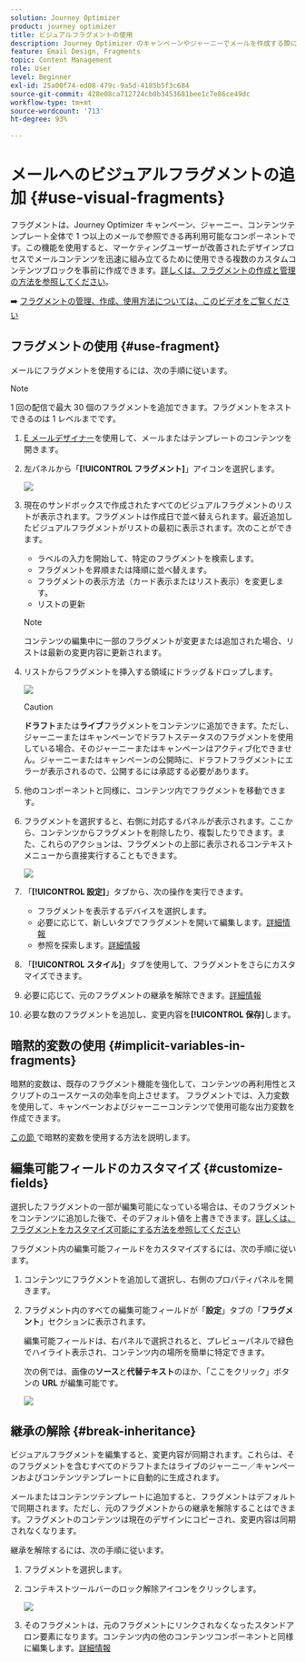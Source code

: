```yaml
---
solution: Journey Optimizer
product: journey optimizer
title: ビジュアルフラグメントの使用
description: Journey Optimizer のキャンペーンやジャーニーでメールを作成する際に、ビジュアルフラグメントを使用する方法を説明します
feature: Email Design, Fragments
topic: Content Management
role: User
level: Beginner
exl-id: 25a00f74-ed08-479c-9a5d-4185b5f3c684
source-git-commit: 428e08ca712724cb0b3453681bee1c7e86ce49dc
workflow-type: tm+mt
source-wordcount: '713'
ht-degree: 93%

---
```


# メールへのビジュアルフラグメントの追加 {#use-visual-fragments}

フラグメントは、Journey Optimizer キャンペーン、ジャーニー、コンテンツテンプレート全体で 1 つ以上のメールで参照できる再利用可能なコンポーネントです。この機能を使用すると、マーケティングユーザーが改善されたデザインプロセスでメールコンテンツを迅速に組み立てるために使用できる複数のカスタムコンテンツブロックを事前に作成できます。[詳しくは、フラグメントの作成と管理の方法を参照してください](../content-management/fragments.md)。

➡️ [フラグメントの管理、作成、使用方法については、このビデオをご覧ください](../content-management/fragments.md#video-fragments)

## フラグメントの使用 {#use-fragment}

メールにフラグメントを使用するには、次の手順に従います。

>[!NOTE]
>
>1 回の配信で最大 30 個のフラグメントを追加できます。フラグメントをネストできるのは 1 レベルまでです。


1. [E メールデザイナー](get-started-email-design.md)を使用して、メールまたはテンプレートのコンテンツを開きます。

1. 左パネルから「**[!UICONTROL フラグメント]**」アイコンを選択します。

   ![](assets/fragments-in-designer.png)

1. 現在のサンドボックスで作成されたすべてのビジュアルフラグメントのリストが表示されます。フラグメントは作成日で並べ替えられます。最近追加したビジュアルフラグメントがリストの最初に表示されます。次のことができます。

   * ラベルの入力を開始して、特定のフラグメントを検索します。
   * フラグメントを昇順または降順に並べ替えます。
   * フラグメントの表示方法（カード表示またはリスト表示）を変更します。
   * リストの更新

   >[!NOTE]
   >
   >コンテンツの編集中に一部のフラグメントが変更または追加された場合、リストは最新の変更内容に更新されます。

1. リストからフラグメントを挿入する領域にドラッグ＆ドロップします。

   ![](assets/fragment-insert.png)

   >[!CAUTION]
   >
   >**ドラフト**&#x200B;または&#x200B;**ライブ**&#x200B;フラグメントをコンテンツに追加できます。ただし、ジャーニーまたはキャンペーンでドラフトステータスのフラグメントを使用している場合、そのジャーニーまたはキャンペーンはアクティブ化できません。ジャーニーまたはキャンペーンの公開時に、ドラフトフラグメントにエラーが表示されるので、公開するには承認する必要があります。

1. 他のコンポーネントと同様に、コンテンツ内でフラグメントを移動できます。

1. フラグメントを選択すると、右側に対応するパネルが表示されます。ここから、コンテンツからフラグメントを削除したり、複製したりできます。また、これらのアクションは、フラグメントの上部に表示されるコンテキストメニューから直接実行することもできます。

   ![](assets/fragment-right-pane.png)

1. 「**[!UICONTROL 設定]**」タブから、次の操作を実行できます。

   * フラグメントを表示するデバイスを選択します。
   * 必要に応じて、新しいタブでフラグメントを開いて編集します。[詳細情報](../content-management/fragments.md#edit-fragments)
   * 参照を探索します。[詳細情報](../content-management/fragments.md#explore-references)

1. 「**[!UICONTROL スタイル]**」タブを使用して、フラグメントをさらにカスタマイズできます。

1. 必要に応じて、元のフラグメントの継承を解除できます。[詳細情報](#break-inheritance)

1. 必要な数のフラグメントを追加し、変更内容を&#x200B;**[!UICONTROL 保存]**&#x200B;します。

## 暗黙的変数の使用 {#implicit-variables-in-fragments}

暗黙的変数は、既存のフラグメント機能を強化して、コンテンツの再利用性とスクリプトのユースケースの効率を向上させます。 フラグメントでは、入力変数を使用して、キャンペーンおよびジャーニーコンテンツで使用可能な出力変数を作成できます。

[ この節 ](../personalization/use-expression-fragments.md#implicit-variables) で暗黙的変数を使用する方法を説明します。

## 編集可能フィールドのカスタマイズ {#customize-fields}

選択したフラグメントの一部が編集可能になっている場合は、そのフラグメントをコンテンツに追加した後で、そのデフォルト値を上書きできます。[詳しくは、フラグメントをカスタマイズ可能にする方法を参照してください](../content-management/customizable-fragments.md)

フラグメント内の編集可能フィールドをカスタマイズするには、次の手順に従います。

1. コンテンツにフラグメントを追加して選択し、右側のプロパティパネルを開きます。

1. フラグメント内のすべての編集可能フィールドが「**設定**」タブの「**フラグメント**」セクションに表示されます。

   編集可能フィールドは、右パネルで選択されると、プレビューパネルで緑色でハイライト表示され、コンテンツ内の場所を簡単に特定できます。

   次の例では、画像の&#x200B;**ソース**&#x200B;と&#x200B;**代替テキスト**&#x200B;のほか、「ここをクリック」ボタンの **URL** が編集可能です。

   ![](assets/fragment-editable.png)

## 継承の解除 {#break-inheritance}

ビジュアルフラグメントを編集すると、変更内容が同期されます。これらは、そのフラグメントを含むすべてのドラフトまたはライブのジャーニー／キャンペーンおよびコンテンツテンプレートに自動的に生成されます。

メールまたはコンテンツテンプレートに追加すると、フラグメントはデフォルトで同期されます。ただし、元のフラグメントからの継承を解除することはできます。フラグメントのコンテンツは現在のデザインにコピーされ、変更内容は同期されなくなります。

継承を解除するには、次の手順に従います。

1. フラグメントを選択します。

1. コンテキストツールバーのロック解除アイコンをクリックします。

   ![](assets/fragment-break-inheritance.png)

1. そのフラグメントは、元のフラグメントにリンクされなくなったスタンドアロン要素になります。コンテンツ内の他のコンテンツコンポーネントと同様に編集します。[詳細情報](content-components.md)
